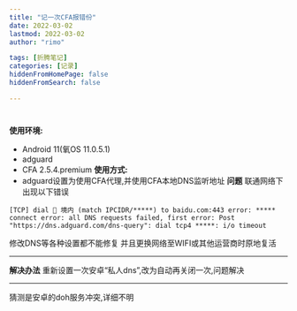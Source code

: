 ```yaml
---
title: "记一次CFA报错份"
date: 2022-03-02
lastmod: 2022-03-02
author: "rimo"

tags: [折腾笔记]
categories: [记录]
hiddenFromHomePage: false
hiddenFromSearch: false

---
```

# 
**使用环境:**
- Android 11(氧OS 11.0.5.1)
- adguard
- CFA 2.5.4.premium
**使用方式:**
- adguard设置为使用CFA代理,并使用CFA本地DNS监听地址
**问题**
联通网络下出现以下错误
```
[TCP] dial 🎯 境内 (match IPCIDR/*****) to baidu.com:443 error: ***** connect error: all DNS requests failed, first error: Post "https://dns.adguard.com/dns-query": dial tcp4 *****: i/o timeout
```
修改DNS等各种设置都不能修复
并且更换网络至WIFI或其他运营商时原地复活

------
**解决办法**
重新设置一次安卓“私人dns”,改为自动再关闭一次,问题解决

------
猜测是安卓的doh服务冲突,详细不明